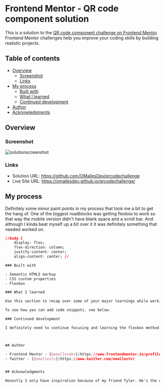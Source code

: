 # Frontend Mentor - QR code component solution

This is a solution to the [QR code component challenge on Frontend Mentor](https://www.frontendmentor.io/challenges/qr-code-component-iux_sIO_H). Frontend Mentor challenges help you improve your coding skills by building realistic projects. 

## Table of contents

- [Overview](#overview)
  - [Screenshot](#screenshot)
  - [Links](#links)
- [My process](#my-process)
  - [Built with](#built-with)
  - [What I learned](#what-i-learned)
  - [Continued development](#continued-development)
- [Author](#author)
- [Acknowledgments](#acknowledgments)


## Overview

### Screenshot

![solutionscreenshot](https://github.com/user-attachments/assets/afecafb3-5acc-45a2-a10b-56600fb52df4)


### Links

- Solution URL: https://github.com/OMallesDev/qrcodechallenge
- Live Site URL: https://omallesdev.github.io/qrcodechallenge/

## My process

Definitely some minor paint points in my process that took me a bit to get the hang of. One of the biggest roadblocks was getting flexbox to work so that way the mobile version didn't have blank space and a scroll bar. And although I kinda beat myself up a bit over it it was definitely something that needed worked on.

```css
//body {
    display: flex;
    flex-direction: column;
    justify-content: center;
    align-content: center; //

### Built with

- Semantic HTML5 markup
- CSS custom properties
- Flexbox

### What I learned

Use this section to recap over some of your major learnings while working through this project. Writing these out and providing code samples of areas you want to highlight is a great way to reinforce your own knowledge.

To see how you can add code snippets, see below:

### Continued development

I definitely need to continue focusing and learning the flexbox method. It really helped when I was struggling with a mobile issue that I couldn't seem to fix any other way. Definitely just overall need to continue practicing and learning the "best ways to do things.



## Author

- Frontend Mentor - [@omallesdev](https://www.frontendmentor.io/profile/omallesdev)
- Twitter - [@omallestv](https://www.twitter.com/omallestv)


## Acknowledgments

Honestly I only have inspiration because of my friend Tyler. He's the one who has constantly pushed me to be better and do better throughout my life and he's the reason why even at the age of 35 I'm trying something new and learning.


